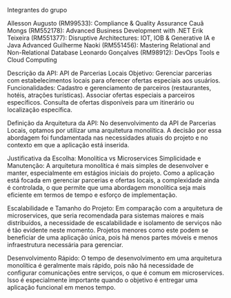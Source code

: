 Integrantes do grupo

Allesson Augusto (RM99533): Compliance & Quality Assurance
Cauã Mongs (RM552178): Advanced Business Development with .NET
Erik Teixeira (RM551377): Disruptive Architectures: IOT, IOB & Generative IA e Java Advanced
Guilherme Naoki (RM551456): Mastering Relational and Non-Relational Database
Leonardo Gonçalves (RM98912): DevOps Tools e Cloud Computing

Descrição da API: API de Parcerias Locais Objetivo: Gerenciar parcerias com estabelecimentos locais para oferecer ofertas especiais aos usuários. Funcionalidades: Cadastro e gerenciamento de parceiros (restaurantes, hotéis, atrações turísticas). Associar ofertas especiais a parceiros específicos. Consulta de ofertas disponíveis para um itinerário ou localização específica.

Definição da Arquitetura da API: No desenvolvimento da API de Parcerias Locais, optamos por utilizar uma arquitetura monolítica. A decisão por essa abordagem foi fundamentada nas necessidades atuais do projeto e no contexto em que a aplicação está inserida.

Justificativa da Escolha: Monolítica vs Microservices Simplicidade e Manutenção: A arquitetura monolítica é mais simples de desenvolver e manter, especialmente em estágios iniciais do projeto. Como a aplicação está focada em gerenciar parcerias e ofertas locais, a complexidade ainda é controlada, o que permite que uma abordagem monolítica seja mais eficiente em termos de tempo e esforço de implementação.

Escalabilidade e Tamanho do Projeto: Em comparação com a arquitetura de microservices, que seria recomendada para sistemas maiores e mais distribuídos, a necessidade de escalabilidade e isolamento de serviços não é tão evidente neste momento. Projetos menores como este podem se beneficiar de uma aplicação única, pois há menos partes móveis e menos infraestrutura necessária para gerenciar.

Desenvolvimento Rápido: O tempo de desenvolvimento em uma arquitetura monolítica é geralmente mais rápido, pois não há necessidade de configurar comunicações entre serviços, o que é comum em microservices. Isso é especialmente importante quando o objetivo é entregar uma aplicação funcional em menos tempo.
